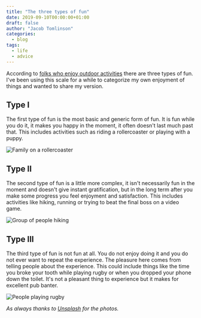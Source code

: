 ```yaml
---
title: "The three types of fun"
date: 2019-09-10T00:00:00+01:00
draft: false
author: "Jacob Tomlinson"
categories:
  - blog
tags:
  - life
  - advice
---
```


According to [folks who enjoy outdoor activities](http://goeast.ems.com/three-types-of-fun/) there are three types of fun. I've been using this scale for a while to categorize my own enjoyment of things and wanted to share my version.

## Type I

The first type of fun is the most basic and generic form of fun. It is fun while you do it, it makes you happy in the moment, it often doesn't last much past that. This includes activities such as riding a rollercoaster or playing with a puppy.

![Family on a rollercoaster](https://i.imgur.com/ip7a064l.png)

## Type II

The second type of fun is a little more complex, it isn't necessarily fun in the moment and doesn't give instant gratification, but in the long term after you make some progress you feel enjoyment and satisfaction. This includes activities like hiking, running or trying to beat the final boss on a video game.

![Group of people hiking](https://i.imgur.com/KocIwpgl.png)

## Type III

The third type of fun is not fun at all. You do not enjoy doing it and you do not ever want to repeat the experience. The pleasure here comes from telling people about the experience. This could include things like the time you broke your tooth while playing rugby or when you dropped your phone down the toilet. It's not a pleasant thing to experience but it makes for excellent pub banter.

![People playing rugby](https://i.imgur.com/IOk3O7Ul.png)

_As always thanks to [Unsplash](https://unsplash.com) for the photos._